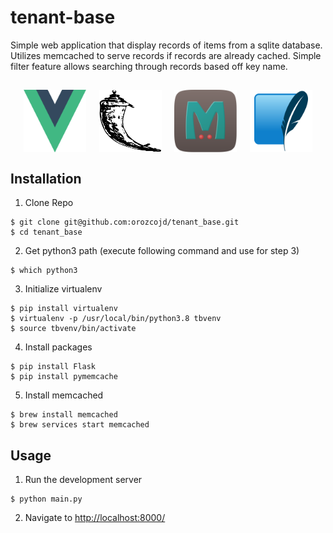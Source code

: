 # tenant-base
Simple web application that display records of items from a sqlite database. Utilizes memcached to serve records if records are already cached. Simple filter feature allows searching through records based off key name.

## 

<div style="max-height:100px; display:flex; justify-content:space-evenly">
  <img src='repo-images/vuejs.png' width="100">
  <img src='repo-images/flask.png' width="100">
  <img src='repo-images/memcached.png' width="100">
  <img src='repo-images/sqlite.png' width="100">
</div>

## Installation
1. Clone Repo
```
$ git clone git@github.com:orozcojd/tenant_base.git
$ cd tenant_base
```
2. Get python3 path (execute following command and use for step 3)
```
$ which python3
```
3. Initialize virtualenv
```
$ pip install virtualenv
$ virtualenv -p /usr/local/bin/python3.8 tbvenv
$ source tbvenv/bin/activate
```
4. Install packages
```
$ pip install Flask
$ pip install pymemcache
```
5. Install memcached
```
$ brew install memcached
$ brew services start memcached 
```
## Usage
1. Run the development server
```
$ python main.py
```
2. Navigate to [http://localhost:8000/](http://localhost:8000/)